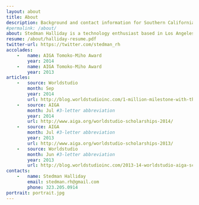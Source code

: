 ```yaml
---
layout: about
title: About
description: Background and contact information for Southern California based graphic and multimedia designer Stedman Halliday
#permalink: /about/
about: Stedman Halliday is a technology enthusiast based in Los Angeles, California. His [projects](/) and work to-date have involved creative direction, design, and development across multiple media, with a focus on identity systems, web media, and digital products. He enjoys working in both team and freelance settings to create thoughtful work that charts a diverse set of interests and social missions (from culture, to education, to clean energy). After earning a Bachelor of Fine Arts in Graphic Design and a minor in Digital Arts at [California Institute of the Arts](http://calarts.edu){:target="_blank"} and working with an amazingly talented team at [Kadenze](http://kadenze.com){:target="_blank"} to launch a revolutionary arts education platform, Stedman set his sights on world travel and further immersion into the world of technology entrepreneurship to learn and build new things.
resume: /about/halliday-resume.pdf
twitter-url: https://twitter.com/stedman_rh
accolades:
    -   name: AIGA Tomoko-Miho Award
        year: 2014
    -   name: AIGA Tomoko-Miho Award
        year: 2013
articles:
    -   source: Worldstudio
        month: Sep
        year: 2014
        url: http://blog.worldstudioinc.com/1-million-milestone-with-the-2014-15-worldstudio-aiga-scholarship-winners/
    -   source: AIGA
        month: Jul #3-letter abbreviation
        year: 2014
        url: http://www.aiga.org/worldstudio-scholarships-2014/
    -   source: AIGA
        month: Jul #3-letter abbreviation
        year: 2013
        url: http://www.aiga.org/worldstudio-scholarships-2013/
    -   source: Worldstudio
        month: Jun #3-letter abbreviation
        year: 2013
        url: http://blog.worldstudioinc.com/2013-14-worldstudio-aiga-scholarship-winners/#more-2247
contacts:
    -   name: Stedman Halliday
        email: stedman.rh@gmail.com
        phone: 323.205.0914
portrait: portrait.jpg
---
```

